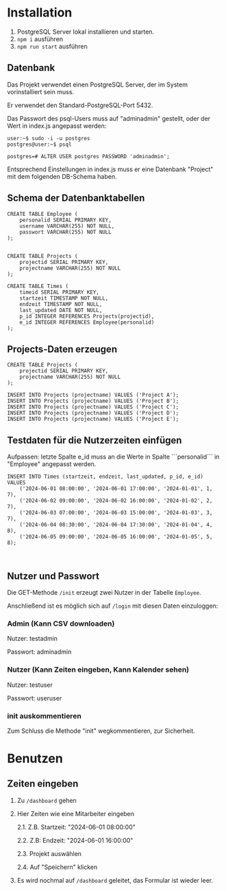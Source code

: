 # Installation

1. PostgreSQL Server lokal installieren und starten.
2. `npm i` ausführen
3. `npm run start` ausführen

## Datenbank

Das Projekt verwendet einen PostgreSQL Server, der im System vorinstalliert sein muss.

Er verwendet den Standard-PostgreSQL-Port 5432.

Das Passwort des psql-Users muss auf "adminadmin" gestellt, oder der Wert in index.js angepasst werden:

```
user:~$ sudo -i -u postgres
postgres@user:~$ psql
```

```
postgres=# ALTER USER postgres PASSWORD 'adminadmin';
```

Entsprechend Einstellungen in index.js muss er eine Datenbank "Project" mit dem folgenden DB-Schema haben.

## Schema der Datenbanktabellen

```
CREATE TABLE Employee (
    personalid SERIAL PRIMARY KEY,
    username VARCHAR(255) NOT NULL,
    passwort VARCHAR(255) NOT NULL
);


CREATE TABLE Projects (
    projectid SERIAL PRIMARY KEY,
    projectname VARCHAR(255) NOT NULL
);

CREATE TABLE Times (
    timeid SERIAL PRIMARY KEY,
    startzeit TIMESTAMP NOT NULL,
    endzeit TIMESTAMP NOT NULL,
    last_updated DATE NOT NULL,
    p_id INTEGER REFERENCES Projects(projectid),
    e_id INTEGER REFERENCES Employee(personalid)
);
```

## Projects-Daten erzeugen

```
CREATE TABLE Projects (
    projectid SERIAL PRIMARY KEY,
    projectname VARCHAR(255) NOT NULL
);

INSERT INTO Projects (projectname) VALUES ('Project A');
INSERT INTO Projects (projectname) VALUES ('Project B');
INSERT INTO Projects (projectname) VALUES ('Project C');
INSERT INTO Projects (projectname) VALUES ('Project D');
INSERT INTO Projects (projectname) VALUES ('Project E');
```

## Testdaten für die Nutzerzeiten einfügen

Aufpassen: letzte Spalte e_id muss an die Werte in Spalte ´´´personalid´´´ in "Employee" angepasst werden.

```
INSERT INTO Times (startzeit, endzeit, last_updated, p_id, e_id)
VALUES
    ('2024-06-01 08:00:00', '2024-06-01 17:00:00', '2024-01-01', 1, 7),
    ('2024-06-02 09:00:00', '2024-06-02 16:00:00', '2024-01-02', 2, 7),
    ('2024-06-03 07:00:00', '2024-06-03 15:00:00', '2024-01-03', 3, 7),
    ('2024-06-04 08:30:00', '2024-06-04 17:30:00', '2024-01-04', 4, 8),
    ('2024-06-05 09:00:00', '2024-06-05 16:00:00', '2024-01-05', 5, 8);
```

`
`

## Nutzer und Passwort

Die GET-Methode `/init` erzeugt zwei Nutzer in der Tabelle `Employee`.

Anschließend ist es möglich sich auf `/login` mit diesen Daten einzuloggen:

### Admin (Kann CSV downloaden)

Nutzer: testadmin

Passwort: adminadmin

### Nutzer (Kann Zeiten eingeben, Kann Kalender sehen)

Nutzer: testuser

Passwort: useruser

### init auskommentieren

Zum Schluss die Methode "init" wegkommentieren, zur Sicherheit.

# Benutzen

## Zeiten eingeben

1. Zu `/dashboard` gehen
2. Hier Zeiten wie eine Mitarbeiter eingeben

   2.1. Z.B. Startzeit: "2024-06-01 08:00:00"

   2.2. Z.B: Endzeit: "2024-06-01 16:00:00"

   2.3. Projekt auswählen

   2.4. Auf "Speichern" klicken

3. Es wird nochmal auf `/dashboard` geleitet, das Formular ist wieder leer.
